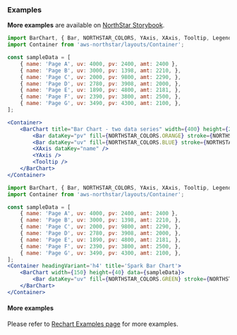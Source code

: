 ### Examples

**More examples** are available on <a href="https://storybook.northstar.aws-prototyping.cloud/?path=/story/barchart" target="_blank">NorthStar Storybook</a>.

```jsx
import BarChart, { Bar, NORTHSTAR_COLORS, YAxis, XAxis, Tooltip, Legend, CartesianGrid } from 'aws-northstar/charts/BarChart';
import Container from 'aws-northstar/layouts/Container';

const sampleData = [
    { name: 'Page A', uv: 4000, pv: 2400, amt: 2400 },
    { name: 'Page B', uv: 3000, pv: 1398, amt: 2210, },
    { name: 'Page C', uv: 2000, pv: 9800, amt: 2290, },
    { name: 'Page D', uv: 2780, pv: 3908, amt: 2000, },
    { name: 'Page E', uv: 1890, pv: 4800, amt: 2181, },
    { name: 'Page F', uv: 2390, pv: 3800, amt: 2500, },
    { name: 'Page G', uv: 3490, pv: 4300, amt: 2100, },
];

<Container>
    <BarChart title="Bar Chart - two data series" width={400} height={200} data={sampleData}>
        <Bar dataKey="pv" fill={NORTHSTAR_COLORS.ORANGE} stroke={NORTHSTAR_COLORS.ORANGE} />
        <Bar dataKey="uv" fill={NORTHSTAR_COLORS.BLUE} stroke={NORTHSTAR_COLORS.BLUE}/>
        <XAxis dataKey="name" />
        <YAxis />
        <Tooltip />
    </BarChart>
</Container>
```

```jsx
import BarChart, { Bar, NORTHSTAR_COLORS, YAxis, XAxis, Tooltip, Legend, CartesianGrid } from 'aws-northstar/charts/BarChart';
import Container from 'aws-northstar/layouts/Container';

const sampleData = [
    { name: 'Page A', uv: 4000, pv: 2400, amt: 2400 },
    { name: 'Page B', uv: 3000, pv: 1398, amt: 2210, },
    { name: 'Page C', uv: 2000, pv: 9800, amt: 2290, },
    { name: 'Page D', uv: 2780, pv: 3908, amt: 2000, },
    { name: 'Page E', uv: 1890, pv: 4800, amt: 2181, },
    { name: 'Page F', uv: 2390, pv: 3800, amt: 2500, },
    { name: 'Page G', uv: 3490, pv: 4300, amt: 2100, },
];
<Container headingVariant='h4' title='Spark Bar Chart'>
    <BarChart width={150} height={40} data={sampleData}>
        <Bar dataKey="uv" fill={NORTHSTAR_COLORS.GREEN} stroke={NORTHSTAR_COLORS.GREEN}/>
    </BarChart>
</Container>
```

#### More examples
Please refer to [Rechart Examples page](https://recharts.org/en-US/examples/SimpleBarChart) for more examples. 


